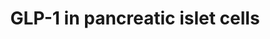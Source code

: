 ---
annotations:
- id: CL:0000168
  parent: native cell
  type: Cell Type Ontology
  value: insulin secreting cell
- id: PW:0000674
  parent: regulatory pathway
  type: Pathway Ontology
  value: insulin secretion pathway
- id: PW:0000003
  parent: signaling pathway
  type: Pathway Ontology
  value: signaling pathway
- id: CL:0000169
  parent: native cell
  type: Cell Type Ontology
  value: type B pancreatic cell
- id: CL:0000171
  parent: native cell
  type: Cell Type Ontology
  value: pancreatic A cell
- id: PW:0001761
  parent: classic metabolic pathway
  type: Pathway Ontology
  value: glucagon-like peptide-1 biosynthetic pathway
- id: PW:0000560
  parent: regulatory pathway
  type: Pathway Ontology
  value: facilitative sugar transporter mediated glucose transport pathway
authors:
- Eweitz
- Egonw
citedin: ''
communities: []
description: Factors in GLP-1 production in pancreatic alpha cells, and the hypothetical
  function of resulting GLP-1 in pancreatic beta cells.  Glucagon-like peptide-1 (GLP-1)
  is a short protein that suppresses feeding and helps manage glucose levels in diabetes.  It
  is encoded by the GCG gene.  Based on Figure 3 in https://www.ncbi.nlm.nih.gov/pmc/articles/PMC9190119.
last-edited: 2024-03-16
ndex: null
organisms:
- Homo sapiens
redirect_from:
- /index.php/Pathway:WP5447
- /instance/WP5447
- /instance/WP5447_r129190
revision: r129190
schema-jsonld:
- '@context': https://schema.org/
  '@id': https://wikipathways.github.io/pathways/WP5447.html
  '@type': Dataset
  creator:
    '@type': Organization
    name: WikiPathways
  description: Factors in GLP-1 production in pancreatic alpha cells, and the hypothetical
    function of resulting GLP-1 in pancreatic beta cells.  Glucagon-like peptide-1
    (GLP-1) is a short protein that suppresses feeding and helps manage glucose levels
    in diabetes.  It is encoded by the GCG gene.  Based on Figure 3 in https://www.ncbi.nlm.nih.gov/pmc/articles/PMC9190119.
  keywords:
  - GCG
  - GLP-1
  - GLP1R
  - Glucose
  - IL6
  - IL6R
  - INS
  - Insulin
  - SLC2A1
  - SLC2A2
  license: CC0
  name: GLP-1 in pancreatic islet cells
seo: CreativeWork
title: GLP-1 in pancreatic islet cells
wpid: WP5447
---